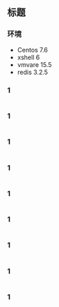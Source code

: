 ## 标题

### 环境

- Centos 7.6
- xshell 6
- vmvare 15.5
- redis 3.2.5



### 1



```shell

```



### 1



```shell

```



### 1



```shell

```



### 1



```shell

```



### 1



```shell

```



### 1



```shell

```



### 1



```shell

```



### 1



```shell

```



### 1



```shell

```

